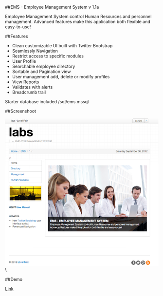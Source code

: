 ##EMS - Employee Management System v 1.1a

Employee Management System control Human Resources and personnel management. Advanced features make this application both flexible and easy-to-use!

##Features

- Clean customizable UI built with Twitter Bootstrap 
- Seamlessly Navigation
- Restrict access to specific modules
- User Profile
- Searchable employee directory
- Sortable and Pagination view
- User management add, delete or modify profiles
- View Reports
- Validates with alerts
- Breadcrumb trail

Starter database included /sql/ems.mssql

##Screenshoot

![EMS](https://github.com/lovellfelix/ems/raw/master/doc/img/s1.png)\

##Demo

[Link](http://labs.lovellfelix.com/demo/ems/)